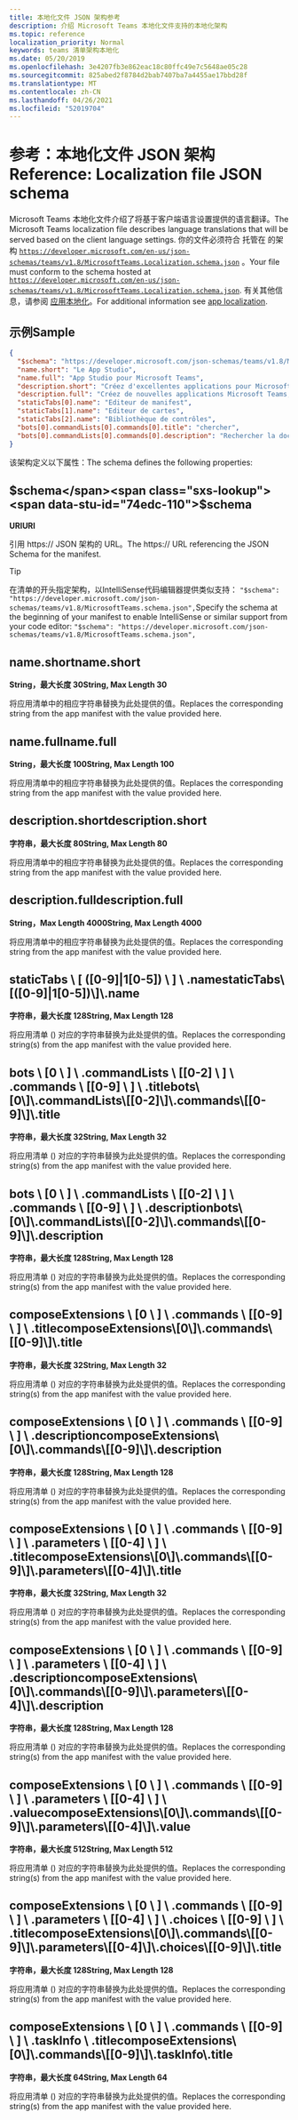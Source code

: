```yaml
---
title: 本地化文件 JSON 架构参考
description: 介绍 Microsoft Teams 本地化文件支持的本地化架构
ms.topic: reference
localization_priority: Normal
keywords: teams 清单架构本地化
ms.date: 05/20/2019
ms.openlocfilehash: 3e4207fb3e862eac18c80ffc49e7c5648ae05c28
ms.sourcegitcommit: 825abed2f8784d2bab7407ba7a4455ae17bbd28f
ms.translationtype: MT
ms.contentlocale: zh-CN
ms.lasthandoff: 04/26/2021
ms.locfileid: "52019704"
---
```

# <a name="reference-localization-file-json-schema"></a><span data-ttu-id="74edc-104">参考：本地化文件 JSON 架构</span><span class="sxs-lookup"><span data-stu-id="74edc-104">Reference: Localization file JSON schema</span></span>

<span data-ttu-id="74edc-105">Microsoft Teams 本地化文件介绍了将基于客户端语言设置提供的语言翻译。</span><span class="sxs-lookup"><span data-stu-id="74edc-105">The Microsoft Teams localization file describes language translations that will be served based on the client language settings.</span></span> <span data-ttu-id="74edc-106">你的文件必须符合 托管在 的架构 [`https://developer.microsoft.com/en-us/json-schemas/teams/v1.8/MicrosoftTeams.Localization.schema.json`](https://developer.microsoft.com/en-us/json-schemas/teams/v1.8/MicrosoftTeams.Localization.schema.json) 。</span><span class="sxs-lookup"><span data-stu-id="74edc-106">Your file must conform to the schema hosted at [`https://developer.microsoft.com/en-us/json-schemas/teams/v1.8/MicrosoftTeams.Localization.schema.json`](https://developer.microsoft.com/en-us/json-schemas/teams/v1.8/MicrosoftTeams.Localization.schema.json).</span></span> <span data-ttu-id="74edc-107">有关其他信息，请参阅 [应用本地化](~/concepts/build-and-test/apps-localization.md)。</span><span class="sxs-lookup"><span data-stu-id="74edc-107">For additional information see [app localization](~/concepts/build-and-test/apps-localization.md).</span></span>

## <a name="sample"></a><span data-ttu-id="74edc-108">示例</span><span class="sxs-lookup"><span data-stu-id="74edc-108">Sample</span></span>

```json
{
  "$schema": "https://developer.microsoft.com/json-schemas/teams/v1.8/MicrosoftTeams.schema.json",
  "name.short": "Le App Studio",
  "name.full": "App Studio pour Microsoft Teams",
  "description.short": "Créez d'excellentes applications pour Microsoft Teams avec App Studio.",
  "description.full": "Créez de nouvelles applications Microsoft Teams, concevez et prévisualisez des cartes bot, et explorez la documentation avec App Studio.",
  "staticTabs[0].name": "Editeur de manifest",
  "staticTabs[1].name": "Editeur de cartes",
  "staticTabs[2].name": "Bibliothèque de contrôles",
  "bots[0].commandLists[0].commands[0].title": "chercher",
  "bots[0].commandLists[0].commands[0].description": "Rechercher la documentation Teams pertinente"
}
```

<span data-ttu-id="74edc-109">该架构定义以下属性：</span><span class="sxs-lookup"><span data-stu-id="74edc-109">The schema defines the following properties:</span></span>

## <a name="schema"></a><span data-ttu-id="74edc-110">$schema</span><span class="sxs-lookup"><span data-stu-id="74edc-110">$schema</span></span>

<span data-ttu-id="74edc-111">**URI**</span><span class="sxs-lookup"><span data-stu-id="74edc-111">**URI**</span></span>

<span data-ttu-id="74edc-112">引用 https:// JSON 架构的 URL。</span><span class="sxs-lookup"><span data-stu-id="74edc-112">The https:// URL referencing the JSON Schema for the manifest.</span></span>

> [!TIP]
> <span data-ttu-id="74edc-113">在清单的开头指定架构，以IntelliSense代码编辑器提供类似支持： `"$schema": "https://developer.microsoft.com/json-schemas/teams/v1.8/MicrosoftTeams.schema.json",`</span><span class="sxs-lookup"><span data-stu-id="74edc-113">Specify the schema at the beginning of your manifest to enable IntelliSense or similar support from your code editor: `"$schema": "https://developer.microsoft.com/json-schemas/teams/v1.8/MicrosoftTeams.schema.json",`</span></span>

## <a name="nameshort"></a><span data-ttu-id="74edc-114">name.short</span><span class="sxs-lookup"><span data-stu-id="74edc-114">name.short</span></span>

<span data-ttu-id="74edc-115">**String，最大长度 30**</span><span class="sxs-lookup"><span data-stu-id="74edc-115">**String, Max Length 30**</span></span>

<span data-ttu-id="74edc-116">将应用清单中的相应字符串替换为此处提供的值。</span><span class="sxs-lookup"><span data-stu-id="74edc-116">Replaces the corresponding string from the app manifest with the value provided here.</span></span>

## <a name="namefull"></a><span data-ttu-id="74edc-117">name.full</span><span class="sxs-lookup"><span data-stu-id="74edc-117">name.full</span></span>

<span data-ttu-id="74edc-118">**String，最大长度 100**</span><span class="sxs-lookup"><span data-stu-id="74edc-118">**String, Max Length 100**</span></span>

<span data-ttu-id="74edc-119">将应用清单中的相应字符串替换为此处提供的值。</span><span class="sxs-lookup"><span data-stu-id="74edc-119">Replaces the corresponding string from the app manifest with the value provided here.</span></span>

## <a name="descriptionshort"></a><span data-ttu-id="74edc-120">description.short</span><span class="sxs-lookup"><span data-stu-id="74edc-120">description.short</span></span>

<span data-ttu-id="74edc-121">**字符串，最大长度 80**</span><span class="sxs-lookup"><span data-stu-id="74edc-121">**String, Max Length 80**</span></span>

<span data-ttu-id="74edc-122">将应用清单中的相应字符串替换为此处提供的值。</span><span class="sxs-lookup"><span data-stu-id="74edc-122">Replaces the corresponding string from the app manifest with the value provided here.</span></span>

## <a name="descriptionfull"></a><span data-ttu-id="74edc-123">description.full</span><span class="sxs-lookup"><span data-stu-id="74edc-123">description.full</span></span>

<span data-ttu-id="74edc-124">**String，Max Length 4000**</span><span class="sxs-lookup"><span data-stu-id="74edc-124">**String, Max Length 4000**</span></span>

<span data-ttu-id="74edc-125">将应用清单中的相应字符串替换为此处提供的值。</span><span class="sxs-lookup"><span data-stu-id="74edc-125">Replaces the corresponding string from the app manifest with the value provided here.</span></span>

## <a name="statictabs0-910-5name"></a><span data-ttu-id="74edc-126">staticTabs \\ [ ([0-9]|1[0-5]) \\ ] \\ .name</span><span class="sxs-lookup"><span data-stu-id="74edc-126">staticTabs\\[([0-9]|1[0-5])\\]\\.name</span></span>

<span data-ttu-id="74edc-127">**字符串，最大长度 128**</span><span class="sxs-lookup"><span data-stu-id="74edc-127">**String, Max Length 128**</span></span>

<span data-ttu-id="74edc-128">将应用清单 () 对应的字符串替换为此处提供的值。</span><span class="sxs-lookup"><span data-stu-id="74edc-128">Replaces the corresponding string(s) from the app manifest with the value provided here.</span></span>

## <a name="bots0commandlists0-2commands0-9title"></a><span data-ttu-id="74edc-129">bots \\ [0 \\ ] \\ .commandLists \\ [[0-2] \\ ] \\ .commands \\ [[0-9] \\ ] \\ .title</span><span class="sxs-lookup"><span data-stu-id="74edc-129">bots\\[0\\]\\.commandLists\\[[0-2]\\]\\.commands\\[[0-9]\\]\\.title</span></span>

<span data-ttu-id="74edc-130">**字符串，最大长度 32**</span><span class="sxs-lookup"><span data-stu-id="74edc-130">**String, Max Length 32**</span></span>

<span data-ttu-id="74edc-131">将应用清单 () 对应的字符串替换为此处提供的值。</span><span class="sxs-lookup"><span data-stu-id="74edc-131">Replaces the corresponding string(s) from the app manifest with the value provided here.</span></span>

## <a name="bots0commandlists0-2commands0-9description"></a><span data-ttu-id="74edc-132">bots \\ [0 \\ ] \\ .commandLists \\ [[0-2] \\ ] \\ .commands \\ [[0-9] \\ ] \\ .description</span><span class="sxs-lookup"><span data-stu-id="74edc-132">bots\\[0\\]\\.commandLists\\[[0-2]\\]\\.commands\\[[0-9]\\]\\.description</span></span>

<span data-ttu-id="74edc-133">**字符串，最大长度 128**</span><span class="sxs-lookup"><span data-stu-id="74edc-133">**String, Max Length 128**</span></span>

<span data-ttu-id="74edc-134">将应用清单 () 对应的字符串替换为此处提供的值。</span><span class="sxs-lookup"><span data-stu-id="74edc-134">Replaces the corresponding string(s) from the app manifest with the value provided here.</span></span>

## <a name="composeextensions0commands0-9title"></a><span data-ttu-id="74edc-135">composeExtensions \\ [0 \\ ] \\ .commands \\ [[0-9] \\ ] \\ .title</span><span class="sxs-lookup"><span data-stu-id="74edc-135">composeExtensions\\[0\\]\\.commands\\[[0-9]\\]\\.title</span></span>

<span data-ttu-id="74edc-136">**字符串，最大长度 32**</span><span class="sxs-lookup"><span data-stu-id="74edc-136">**String, Max Length 32**</span></span>

<span data-ttu-id="74edc-137">将应用清单 () 对应的字符串替换为此处提供的值。</span><span class="sxs-lookup"><span data-stu-id="74edc-137">Replaces the corresponding string(s) from the app manifest with the value provided here.</span></span>

## <a name="composeextensions0commands0-9description"></a><span data-ttu-id="74edc-138">composeExtensions \\ [0 \\ ] \\ .commands \\ [[0-9] \\ ] \\ .description</span><span class="sxs-lookup"><span data-stu-id="74edc-138">composeExtensions\\[0\\]\\.commands\\[[0-9]\\]\\.description</span></span>

<span data-ttu-id="74edc-139">**字符串，最大长度 128**</span><span class="sxs-lookup"><span data-stu-id="74edc-139">**String, Max Length 128**</span></span>

<span data-ttu-id="74edc-140">将应用清单 () 对应的字符串替换为此处提供的值。</span><span class="sxs-lookup"><span data-stu-id="74edc-140">Replaces the corresponding string(s) from the app manifest with the value provided here.</span></span>

## <a name="composeextensions0commands0-9parameters0-4title"></a><span data-ttu-id="74edc-141">composeExtensions \\ [0 \\ ] \\ .commands \\ [[0-9] \\ ] \\ .parameters \\ [[0-4] \\ ] \\ .title</span><span class="sxs-lookup"><span data-stu-id="74edc-141">composeExtensions\\[0\\]\\.commands\\[[0-9]\\]\\.parameters\\[[0-4]\\]\\.title</span></span>

<span data-ttu-id="74edc-142">**字符串，最大长度 32**</span><span class="sxs-lookup"><span data-stu-id="74edc-142">**String, Max Length 32**</span></span>

<span data-ttu-id="74edc-143">将应用清单 () 对应的字符串替换为此处提供的值。</span><span class="sxs-lookup"><span data-stu-id="74edc-143">Replaces the corresponding string(s) from the app manifest with the value provided here.</span></span>

## <a name="composeextensions0commands0-9parameters0-4description"></a><span data-ttu-id="74edc-144">composeExtensions \\ [0 \\ ] \\ .commands \\ [[0-9] \\ ] \\ .parameters \\ [[0-4] \\ ] \\ .description</span><span class="sxs-lookup"><span data-stu-id="74edc-144">composeExtensions\\[0\\]\\.commands\\[[0-9]\\]\\.parameters\\[[0-4]\\]\\.description</span></span>

<span data-ttu-id="74edc-145">**字符串，最大长度 128**</span><span class="sxs-lookup"><span data-stu-id="74edc-145">**String, Max Length 128**</span></span>

<span data-ttu-id="74edc-146">将应用清单 () 对应的字符串替换为此处提供的值。</span><span class="sxs-lookup"><span data-stu-id="74edc-146">Replaces the corresponding string(s) from the app manifest with the value provided here.</span></span>

## <a name="composeextensions0commands0-9parameters0-4value"></a><span data-ttu-id="74edc-147">composeExtensions \\ [0 \\ ] \\ .commands \\ [[0-9] \\ ] \\ .parameters \\ [[0-4] \\ ] \\ .value</span><span class="sxs-lookup"><span data-stu-id="74edc-147">composeExtensions\\[0\\]\\.commands\\[[0-9]\\]\\.parameters\\[[0-4]\\]\\.value</span></span>

<span data-ttu-id="74edc-148">**字符串，最大长度 512**</span><span class="sxs-lookup"><span data-stu-id="74edc-148">**String, Max Length 512**</span></span>

<span data-ttu-id="74edc-149">将应用清单 () 对应的字符串替换为此处提供的值。</span><span class="sxs-lookup"><span data-stu-id="74edc-149">Replaces the corresponding string(s) from the app manifest with the value provided here.</span></span>

## <a name="composeextensions0commands0-9parameters0-4choices0-9title"></a><span data-ttu-id="74edc-150">composeExtensions \\ [0 \\ ] \\ .commands \\ [[0-9] \\ ] \\ .parameters \\ [[0-4] \\ ] \\ .choices \\ [[0-9] \\ ] \\ .title</span><span class="sxs-lookup"><span data-stu-id="74edc-150">composeExtensions\\[0\\]\\.commands\\[[0-9]\\]\\.parameters\\[[0-4]\\]\\.choices\\[[0-9]\\]\\.title</span></span>

<span data-ttu-id="74edc-151">**字符串，最大长度 128**</span><span class="sxs-lookup"><span data-stu-id="74edc-151">**String, Max Length 128**</span></span>

<span data-ttu-id="74edc-152">将应用清单 () 对应的字符串替换为此处提供的值。</span><span class="sxs-lookup"><span data-stu-id="74edc-152">Replaces the corresponding string(s) from the app manifest with the value provided here.</span></span>

## <a name="composeextensions0commands0-9taskinfotitle"></a><span data-ttu-id="74edc-153">composeExtensions \\ [0 \\ ] \\ .commands \\ [[0-9] \\ ] \\ .taskInfo \\ .title</span><span class="sxs-lookup"><span data-stu-id="74edc-153">composeExtensions\\[0\\]\\.commands\\[[0-9]\\]\\.taskInfo\\.title</span></span>

<span data-ttu-id="74edc-154">**字符串，最大长度 64**</span><span class="sxs-lookup"><span data-stu-id="74edc-154">**String, Max Length 64**</span></span>

<span data-ttu-id="74edc-155">将应用清单 () 对应的字符串替换为此处提供的值。</span><span class="sxs-lookup"><span data-stu-id="74edc-155">Replaces the corresponding string(s) from the app manifest with the value provided here.</span></span>

